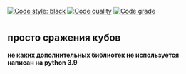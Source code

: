 [![Code style: black](https://img.shields.io/badge/code%20style-black-000000.svg)](https://github.com/psf/black)
[![Code quality](https://www.code-inspector.com/project/24593/score/svg)](https://frontend.code-inspector.com/)
[![Code grade](https://www.code-inspector.com/project/24593/status/svg)](https://frontend.code-inspector.com/)
#
## просто сражения кубов
**не каких дополнительных библиотек не используется**<br/>
**написан на python 3.9**
